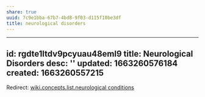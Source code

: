 ```yaml
---
share: true
uuid: 7c9e1bba-67b7-4bd8-9f03-d115f10be3df
title: neurological disorders
---
```

---
id: rgdte1ltdv9pcyuau48eml9
title: Neurological Disorders
desc: ''
updated: 1663260576184
created: 1663260557215
---

Redirect: [wiki.concepts.list.neurological conditions](/undefined)